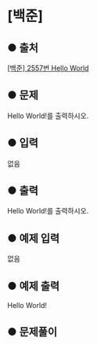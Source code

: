 # [백준]

## ● 출처
[[백준] 2557번 Hello World](https://www.acmicpc.net/problem/2557)  


## ● 문제
Hello World!를 출력하시오.  

## ● 입력
없음
## ● 출력
Hello World!를 출력하시오.
## ● 예제 입력
없음
## ● 예제 출력
Hello World!
## ● 문제풀이

